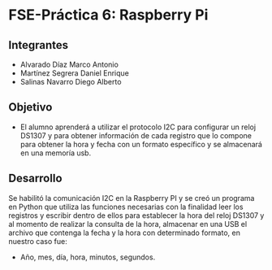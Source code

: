 # FSE-Práctica 6: Raspberry Pi

## Integrantes
* Alvarado Díaz Marco Antonio
* Martínez Segrera Daniel Enrique
* Salinas Navarro Diego Alberto

## Objetivo
* El alumno aprenderá a utilizar el protocolo I2C para configurar un reloj DS1307 y para obtener información de cada registro que lo compone para obtener la hora y fecha con un formato específico y se almacenará en una memoría usb.

## Desarrollo
Se habilitó la comunicación I2C en la Raspberry PI y se creó un programa en Python que utiliza las funciones necesarias con la finalidad leer los registros y escribir dentro de ellos para establecer la hora del reloj DS1307 y al momento de realizar la consulta de la hora, almacenar en una USB el archivo que contenga la fecha y la hora con determinado formato, en nuestro caso fue:
* Año, mes, día, hora, minutos, segundos.

